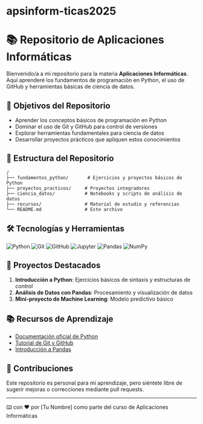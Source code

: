 # apsinform-ticas2025
# 📚 Repositorio de Aplicaciones Informáticas

Bienvenido/a a mi repositorio para la materia **Aplicaciones Informáticas**. Aquí aprenderé los fundamentos de programación en Python, el uso de GitHub y herramientas básicas de ciencia de datos.

## 🎯 Objetivos del Repositorio

- Aprender los conceptos básicos de programación en Python
- Dominar el uso de Git y GitHub para control de versiones
- Explorar herramientas fundamentales para ciencia de datos
- Desarrollar proyectos prácticos que apliquen estos conocimientos

## 📂 Estructura del Repositorio

```
/
├── fundamentos_python/       # Ejercicios y proyectos básicos de Python
├── proyectos_practicos/     # Proyectos integradores
├── ciencia_datos/           # Notebooks y scripts de análisis de datos
├── recursos/                # Material de estudio y referencias
└── README.md                # Este archivo
```

## 🛠️ Tecnologías y Herramientas

![Python](https://img.shields.io/badge/Python-3776AB?style=for-the-badge&logo=python&logoColor=white)
![Git](https://img.shields.io/badge/Git-F05032?style=for-the-badge&logo=git&logoColor=white)
![GitHub](https://img.shields.io/badge/GitHub-100000?style=for-the-badge&logo=github&logoColor=white)
![Jupyter](https://img.shields.io/badge/Jupyter-F37626?style=for-the-badge&logo=Jupyter&logoColor=white)
![Pandas](https://img.shields.io/badge/Pandas-2C2D72?style=for-the-badge&logo=pandas&logoColor=white)
![NumPy](https://img.shields.io/badge/Numpy-013243?style=for-the-badge&logo=numpy&logoColor=white)

## 📝 Proyectos Destacados

1. **Introducción a Python**: Ejercicios básicos de sintaxis y estructuras de control
2. **Análisis de Datos con Pandas**: Procesamiento y visualización de datos
3. **Mini-proyecto de Machine Learning**: Modelo predictivo básico

## 📚 Recursos de Aprendizaje

- [Documentación oficial de Python](https://docs.python.org/3/)
- [Tutorial de Git y GitHub](https://guides.github.com/activities/hello-world/)
- [Introducción a Pandas](https://pandas.pydata.org/docs/getting_started/intro_tutorials/index.html)

## 🤝 Contribuciones

Este repositorio es personal para mi aprendizaje, pero siéntete libre de sugerir mejoras o correcciones mediante pull requests.

---

⌨️ con ❤️ por [Tu Nombre] como parte del curso de Aplicaciones Informáticas
